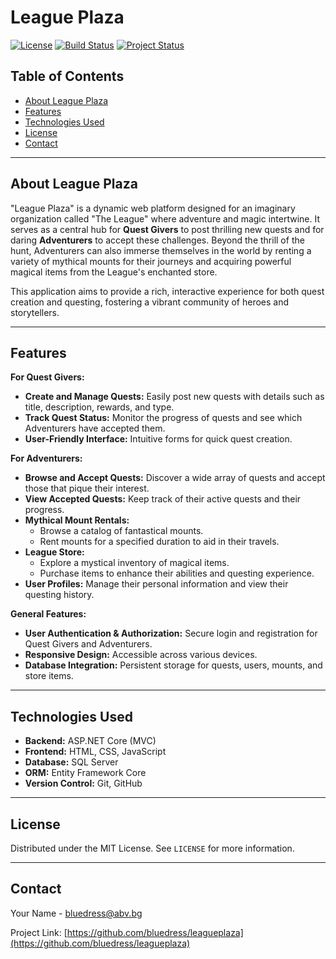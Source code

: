 # League Plaza

[![License](https://img.shields.io/badge/license-MIT-blue.svg)](LICENSE)
[![Build Status](https://img.shields.io/badge/build-passing-brightgreen.svg)](https://github.com/bluedress/leagueplaza/actions)
[![Project Status](https://img.shields.io/badge/status-work%20in%20progress-orange.svg)](https://github.com/bluedress/leagueplaza/pulse)

## Table of Contents

* [About League Plaza](#about-league-plaza)
* [Features](#features)
* [Technologies Used](#techniques-used)
* [License](#license)
* [Contact](#contact)

---

## About League Plaza

"League Plaza" is a dynamic web platform designed for an imaginary organization called "The League" where adventure and magic intertwine. It serves as a central hub for **Quest Givers** to post thrilling new quests and for daring **Adventurers** to accept these challenges. Beyond the thrill of the hunt, Adventurers can also immerse themselves in the world by renting a variety of mythical mounts for their journeys and acquiring powerful magical items from the League's enchanted store.

This application aims to provide a rich, interactive experience for both quest creation and questing, fostering a vibrant community of heroes and storytellers.

---

## Features

**For Quest Givers:**

* **Create and Manage Quests:** Easily post new quests with details such as title, description, rewards, and type.
* **Track Quest Status:** Monitor the progress of quests and see which Adventurers have accepted them.
* **User-Friendly Interface:** Intuitive forms for quick quest creation.

**For Adventurers:**

* **Browse and Accept Quests:** Discover a wide array of quests and accept those that pique their interest.
* **View Accepted Quests:** Keep track of their active quests and their progress.
* **Mythical Mount Rentals:**
    * Browse a catalog of fantastical mounts.
    * Rent mounts for a specified duration to aid in their travels.
* **League Store:**
    * Explore a mystical inventory of magical items.
    * Purchase items to enhance their abilities and questing experience.
* **User Profiles:** Manage their personal information and view their questing history.

**General Features:**

* **User Authentication & Authorization:** Secure login and registration for Quest Givers and Adventurers.
* **Responsive Design:** Accessible across various devices.
* **Database Integration:** Persistent storage for quests, users, mounts, and store items.

---

## Technologies Used

* **Backend:** ASP.NET Core (MVC)
* **Frontend:** HTML, CSS, JavaScript
* **Database:** SQL Server
* **ORM:** Entity Framework Core
* **Version Control:** Git, GitHub

---

## License

Distributed under the MIT License. See `LICENSE` for more information.

---

## Contact

Your Name - bluedress@abv.bg

Project Link: [https://github.com/bluedress/leagueplaza](https://github.com/bluedress/leagueplaza)
